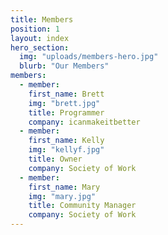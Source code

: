 ```yaml
---
title: Members
position: 1
layout: index
hero_section:
  img: "uploads/members-hero.jpg"
  blurb: "Our Members"
members:
  - member:
    first_name: Brett
    img: "brett.jpg"
    title: Programmer
    company: icanmakeitbetter
  - member:
    first_name: Kelly
    img: "kellyf.jpg"
    title: Owner
    company: Society of Work
  - member:
    first_name: Mary
    img: "mary.jpg"
    title: Community Manager
    company: Society of Work
---
```

